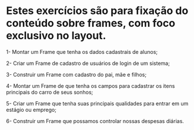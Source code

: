 # Estes exercícios são para fixação do conteúdo sobre frames, com foco exclusivo no layout.

1- Montar um Frame que tenha os dados cadastrais de alunos; 

2- Criar um Frame de cadastro de usuários de login de um sistema; 

3- Construir um Frame com cadastro do pai, mãe e filhos; 

4- Montar um Frame de que tenha os campos para cadastrar os itens principais do carro de seus sonhos; 

5- Criar um Frame que tenha suas principais qualidades para entrar em um estágio ou emprego; 

6- Construir um Frame que possamos controlar nossas despesas diárias. 

  
